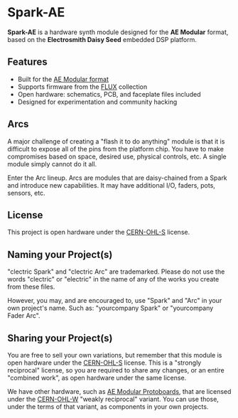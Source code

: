 # Spark-AE

**Spark-AE** is a hardware synth module designed for the **AE Modular** format, based on the **Electrosmith Daisy Seed** embedded DSP platform.

## Features
- Built for the [AE Modular format](https://wiki.aemodular.com/#/diy/aemodular-technical-guide.md)
- Supports firmware from the [FLUX](https://github.com/clectric-diy/FLUX) collection
- Open hardware: schematics, PCB, and faceplate files included
- Designed for experimentation and community hacking

## Arcs
A major challenge of creating a "flash it to do anything" module is that it is difficult to expose all of the pins from the platform chip. You have to make compromises based on space, desired use, physical controls, etc. A single module simply cannot do it all.

Enter the Arc lineup. Arcs are modules that are daisy-chained from a Spark and introduce new capabilities. It may have additional I/O, faders, pots, sensors, etc.

## License
This project is open hardware under the [CERN-OHL-S](https://gitlab.com/ohwr/project/cernohl/-/wikis/uploads/b236492596cfc91c12def7d50bbf7da0/cern_ohl_s_v2.pdf) license.

## Naming your Project(s)
"clectric Spark" and "clectric <anything> Arc" are trademarked. Please do not use the words "clectric" or "electric" in the name of any of the works you create from these files.

However, you may, and are encouraged to, use "Spark" and "Arc" in your own project's name. Such as: "yourcompany Spark" or "yourcompany Fader Arc".

## Sharing your Project(s)
You are free to sell your own variations, but remember that this module is open hardware under the [CERN-OHL-S](https://gitlab.com/ohwr/project/cernohl/-/wikis/uploads/819d71bea3458f71fba6cf4fb0f2de6b/cern_ohl_s_v2.txt) license. This is a "strongly reciprocal" license, so you are required to share any changes, or an entire "combined work", as open hardware under the same license.

We have other hardware, such as [AE Modular Protoboards](https://github.com/clectric-diy/Protoboards-AE), that are licensed under the [CERN-OHL-W](https://gitlab.com/ohwr/project/cernohl/-/wikis/uploads/82b567f43ce515395f7ddbfbad7a8806/cern_ohl_w_v2.txt) "weakly reciprocal" variant. You can use those, under the terms of that variant, as components in your own projects.
